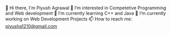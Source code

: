 👋 Hi there, I'm Piyush Agrawal
👀 I’m interested in Competetive Programming and Web development
🌱 I’m currently learning C++ and Java
🔭 I’m currently working on Web Development Projects
📫 How to reach me: piyusha1210@gmail.com

<!--
**Piyusha1210/piyusha1210** is a ✨ _special_ ✨ repository because its `README.md` (this file) appears on your GitHub profile.

Here are some ideas to get you started:

- 🔭 I’m currently working on Web Development Projects
- 🌱 I’m currently learning C++ and Java
- 👯 I’m looking to collaborate on ...
- 🤔 I’m looking for help with ...
- 💬 Ask me about ...
- 📫 How to reach me: ...
- 😄 Pronouns: ...
- ⚡ Fun fact: ...
-->

